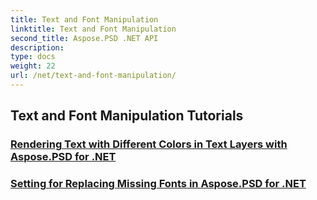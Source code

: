 ```yaml
---
title: Text and Font Manipulation
linktitle: Text and Font Manipulation
second_title: Aspose.PSD .NET API
description: 
type: docs
weight: 22
url: /net/text-and-font-manipulation/
---
```


## Text and Font Manipulation Tutorials
### [Rendering Text with Different Colors in Text Layers with Aspose.PSD for .NET](./render-text-different-colors/)
### [Setting for Replacing Missing Fonts in Aspose.PSD for .NET](./replace-missing-fonts/)
